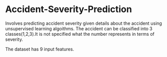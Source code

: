# Accident-Severity-Prediction

Involves predicting accident severity given details about the accident using unsupervised learning algoithms. The accident can be classified into 3 classes(1,2,3).It is not specified what the number represents in terms of severity.

The dataset has 9 input features.

